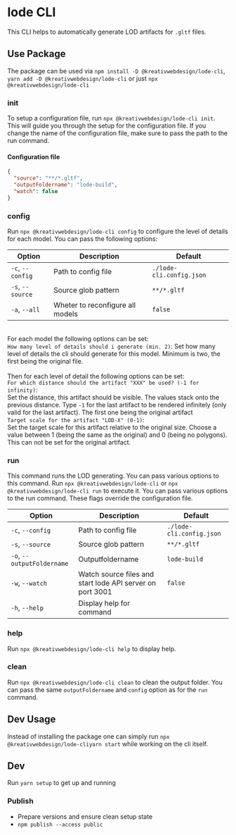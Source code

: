 # lode CLI

This CLI helps to automatically generate LOD artifacts for `.gltf` files.

## Use Package

The package can be used via `npm install -D @kreativwebdesign/lode-cli`, `yarn add -D @kreativwebdesign/lode-cli` or just `npx @kreativwebdesign/lode-cli`

### init

To setup a configuration file, run `npx @kreativwebdesign/lode-cli init`. This will guide you through the setup for the configuration file. If you change the name of the configuration file, make sure to pass the path to the run command.

#### Configuration file

```lode-cli.config.json
{
  "source": "**/*.gltf",
  "outputFoldername": "lode-build",
  "watch": false
}

```

### config
Run `npx @kreativwebdesign/lode-cli config` to configure the level of details for each model.
You can pass the following options:

| Option           | Description              | Default                  |
| ---------------- | ------------------------ | ------------------------ |
| `-c`, `--config` | Path to config file      | `./lode-cli.config.json` |
| `-s`, `--source` | Source glob pattern      | `**/*.gltf`              |
| `-a`, `--all`    | Wheter to reconfigure all models | `false`          |

\
For each model the following options can be set:\
`How many level of details should i generate (min. 2)`: Set how many level of details the cli should generate for this model. Minimum is two, the first being the original file.\
\
Then for each level of detail the following options can be set:\
`For which distance should the artifact "XXX" be used? (-1 for infinity)`:\
Set the distance, this artifact should be visible. The values stack onto the previous distance. Type `-1` for the last artifact to be rendered infinitely (only valid for the last artifact). The first one being the original artifact\
`Target scale for the artifact "LOD-X" (0-1)`:\
Set the target scale for this artifact relative to the original size. Choose a value between 1 (being the same as the original) and 0 (being no polygons). This can not be set for the original artifact.


### run

This command runs the LOD generating. You can pass various options to this command.
Run `npx @kreativwebdesign/lode-cli` or `npx @kreativwebdesign/lode-cli run` to execute it. You can pass various options to the run command. These flags override the configuration file.

| Option           | Description              | Default                  |
| ---------------- | ------------------------ | ------------------------ |
| `-c`, `--config` | Path to config file      | `./lode-cli.config.json` |
| `-s`, `--source` | Source glob pattern      | `**/*.gltf`              |
| `-o`, `--outputFoldername` | Outputfoldername | `lode-build`           |
| `-w`, `--watch`  | Watch source files and start lode API server on port 3001       | `false`                  |
| `-h`, `--help`   | Display help for command |                          |

### help

Run `npx @kreativwebdesign/lode-cli help` to display help.

### clean

Run `npx @kreativwebdesign/lode-cli clean` to clean the output folder. You can pass the same `outputFoldername` and `config` option as for the `run` command.

## Dev Usage

Instead of installing the package one can simply run `npx @kreativwebdesign/lode-cliyarn start` while working on the cli itself.

## Dev

Run `yarn setup` to get up and running

### Publish

- Prepare versions and ensure clean setup state
- `npm publish --access public`

